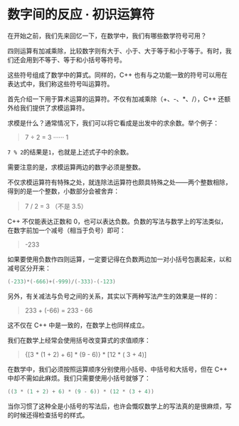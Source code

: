# 数字间的反应 · 初识运算符

在开始之前，我们先来回忆一下，在数学中，我们有哪些数学符号可用？

四则运算有加减乘除，比较数字则有大于、小于、大于等于和小于等于。有时，我们还会用到不等于、等于和小括号等符号。

这些符号组成了数学中的算式。同样的，C++ 也有与之功能一致的符号可以用在表达式中，我们称这些符号叫运算符。



首先介绍一下用于算术运算的运算符。不仅有加减乘除（+、-、*、/），C++ 还额外给我们提供了求模运算符。

求模是什么？通常情况下，我们可以将它看成是出发中的求余数。举个例子：

> 7 ÷ 2 = 3 ······ 1

```7 % 2```的结果是```1```，也就是上述式子中的余数。

需要注意的是，求模运算两边的数字必须是整数。

不仅求模运算符有特殊之处，就连除法运算符也颇具特殊之处——两个整数相除，得到的是一个整数，小数部分会被舍弃：

> 7 / 2 = 3 （不是 3.5）



C++ 不仅能表达正数和 0，也可以表达负数。负数的写法与数学上的写法类似，在数字前加一个减号（相当于负号）即可：

> -233

如果要使用负数作四则运算，一定要记得在负数两边加一对小括号包裹起来，以和减号区分开来：

```cpp
(-233)*(-666)+(-999)/(-333)-(-123)
```

另外，有关减法与负号之间的关系，其实以下两种写法产生的效果是一样的：

> 233 + (-66) = 233 - 66

这不仅在 C++ 中是一致的，在数学上也同样成立。



我们在数学上经常会使用括号改变算式的求值顺序：

> {[3 * (1 + 2) + 6] * (9 - 6)} * [12 * ( 3 + 4)]

在数学中，我们必须按照运算顺序分别使用小括号、中括号和大括号，但在 C++ 中却不需如此麻烦。我们只需要使用小括号就够了：

```cpp
((3 * (1 + 2) + 6) * (9 - 6)) * (12 * (3 + 4)) 
```

当你习惯了这种全是小括号的写法后，也许会慨叹数学上的写法真的是很麻烦，写的时候还得检查括号的样式。